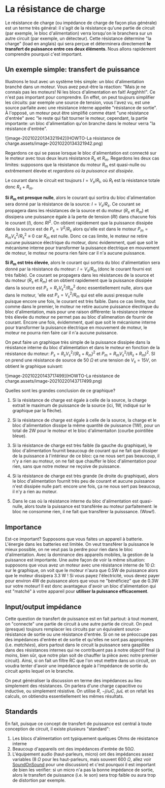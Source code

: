 # La résistance de charge

Le résistance de charge (ou impédance de charge de façon plus générale) est un terme très général: il s'agit de la résistance qu'une partie de circuit (par exemple, le bloc d'alimentation) verra lorsqu'on le branchera sur un autre circuit (par exemple, un détecteur). Cette résistance détermine "la charge" (load en anglais) qui sera perçue et déterminera directement **le transfert de puissance entre ces deux éléments**. Nous allons rapidement comprendre pourquoi c'est important.

## Un exemple simple: transfert de puissance

Illustrons le tout avec un système très simple: un bloc d'alimentation branché dans un moteur.  Vous avez peut-être la réaction: "Mais je ne connais pas les moteurs! Ni les blocs d'alimentation en fait! Argghhh!".  Ce n'est pas important pour comprendre. En effet, on peut toujours simplifier les circuits: par exemple une source de tension, vous l'avez vu, est une source parfaite avec une résistance interne appelée "résistance de sortie".  À l'opposé, un moteur peut être simplifié comme étant "une résistance d'entrée" avec "le reste qui fait tourner le moteur, cependant, la partie importante: un bloc d'alimentation qu'on branche dans le moteur verra "la résistance d'entrée".

![image-20210220134321942](HOWTO-La résistance de charge.assets/image-20210220134321942.png)

Regardons ce qui se passe lorsque le bloc d'alimentation est connecté sur le moteur avec tous deux leurs résistance $R_\text{s}$ et $R_\text{m}$. Regardons les deux cas limites: supposons que la résistance du moteur $R_\text{m}$ est quasi-nulle ou extrêmement élevée et *regardons où la puissance est dissipée*.

Le courant dans le circuit est toujours $I = V_s/R_t$, où $R_t$ est la résistance totale donc $R_s + R_m$.

**Si $R_\text{m}$ est presque nulle**, alors le courant qui sortira du bloc d'alimentation sera donné par la résistance de la source: $I = V_s/R_s$.  Ce courant se propagera dans les résistances de la source et du moteur ($R_s$ et $R_m$) et dissipera une puissance égale à la perte de tension ($RI$) dans chacune fois le courant ($I$), donc $RI^2$. On obtient rapidement que la puissance dissipée dans la source est de $P_s = V^2/R_s$ alors qu'elle est dans le moteur $P_m = R_m V^2_s/R^2_s \equiv 0$ car $R_m$ est nulle.  Donc ce cas limite, le moteur ne retire aucune puissance électrique du moteur, donc évidemment, quel que soit le mécanisme interne pour transformer la puissance électrique en mouvement de moteur, le moteur ne pourra rien faire car il n'a aucune puissance.

**Si $R_\text{m}$ est très élevée**, alors le courant qui sortira du bloc d'alimentation sera donné par la résistance du moteur: $I = V_s/R_m$ (donc le courant fourni est très faible).  Ce courant se propagera dans les résistances de la source et du moteur ($R_s$ et $R_m$) et on obtient rapidement que la puissance dissipée dans la source est  $P_s = R_s V^2_s/R_m^2$ donc essentiellement nulle, alors que dans le moteur, 'elle est $P_s = V^2_s/R_m$ qui est elle aussi presque nulle puisque encore une fois, le courant est très faible.  Dans ce cas limite, tout comme dans le premier, le moteur ne retire aucune puissance électrique du bloc d'alimentation, mais pour une raison différente: la résistance interne très élevée du moteur ne permet pas au bloc d'alimenation de fournir de courant. Encore une fois, évidemment, quel que soit le mécanisme interne pour transformer la puissance électrique en mouvement de moteur, le moteur ne pourra rien faire car il n'a aucune puissance.

On peut faire un graphique très simple de la puissance dissipée dans la résistance interne du bloc d'alimentation et dans le moteur en fonction de la résistance du moteur:  $P_s = R_s V^2_s/(R_s + R_m)^2$ et $P_m = R_m V_s^2/(R_s + R_m)^2$.  SI on prend une résistance de source de 50 $\Omega$ et une tension de $V_s=15V$, on obtient le graphique suivant:

![image-20210220143717499](HOWTO-La résistance de charge.assets/image-20210220143717499.png)

Quelles sont les grandes conclusion de ce graphique?

1. Si la résistance de charge est égale à celle de la source, la charge extrait le maximum de puissance de la source (ici, 1W, indiqué sur le graphique par la flèche).

2. Si la résistance de charge est égale à celle de la source, la charge et le bloc d'alimentation dissipe la même quantité de puissance (1W), pour un total de 2W pour le moteur et le bloc d'alimentaiton (courbe pointillée bleue).

3. Si la résistance de charge est très faible (la gauche du graphique), le bloc d'alimentation fournit beaucoup de courant qui ne fait que dissiper de la puissance à l'intérieur de ce bloc: ça ne nous sert pas beaucoup, il n'y a rien au moteur, on ne fait que chauffer le bloc d'alimentation pour rien, sans que notre moteur ne reçoive de puissance.

4. Si la résistance de charge est très grande (le droite du graphique), alors le bloc d'alimentation fournit très peu de courant et aucune puissance n'est dissipée nulle part: encore une fois, ça ne nous sert pas beaucoup, il n'y a rien au moteur.

5. Dans le cas où la résistance interne du bloc d'alimentation est quasi-nulle, alors toute la puissance est transférée au moteur parfaitement: le bloc ne consomme rien, il ne fait que transférer la puisssance. (Wow!).

## Importance

Est-ce important? Supposons que vous faites un appareil à batterie.  L'énergie dans les batteries est limitée.  On veut transférer la puissance le mieux possible, on ne veut pas la perdre pour rien dans le bloc d'alimentation. Avec la dominance des appareils mobiles, la gestion de la puissance est importante. Une autre façon de voir la même situation: supposons que vous avez un moteur avec une résistance interne de 10 $\Omega$: sur le graphique, on voit que le moteur n'aura que 0.5W de puissance alors que le moteur dissipera 3.3 W ! Si vous payez l'électricité, vous devez payer pour environ 4W de puissance alors que vous ne "bénéficiez" que de 0.3W sur votre moteur! Il est donc avantageux d'avoir un bloc d'alimentation qui est "matché" à votre appareil pour **utiliser la puissance efficacement**.


## Input/output impédance

 Cette question de transfert de puissance est en fait partout: à tout moment, on "connecte" une partie de circuit à une autre partie de circuit. On peut (presque) toujours remplacer les circuits par un équivalent source-résistance de sortie ou une résistance d'entrée. Si on ne se préoccupe pas des impédances d'entrée et de sortie et qu'elles ne sont pas appropriées (i.e. *matchées*), alors partout dans le circuit la puissance sera gaspillée dans des résistances internes qui ne contribuent pas à notre objectif final (à moins, bien sûr, que notre plan soit de chauffer la pièce avec notre premier circuit).  Ainsi, si on fait un filtre RC que l'on veut mettre dans un circuit, on voudra tenter d'avoir une impédance égale à l'impédance de sortie du circuit après lequel on le branche. 

On peut généraliser la discussion en terme des impédances au lieu simplement des résistances.  On parlera d'une charge capacitive ou inductive, ou simplement résistive.  On utilise $R$, $-j/\omega C$, $j \omega L$ et on refait les calculs, on obtiendra essentiellement les mêmes résultats.

## Standards

En fait, puisque ce concept de transfert de puissance est central à toute conception de circuit, il existe plusieurs "standard":

1. Les blocs d'alimentation ont typiquement quelques Ohms de résistance interne
2. Beaucoup d'appareils ont des impédances d'entrée de 50$\Omega$.
3. L'équipement audio (haut-parleurs, micro) ont des impédances assez variables (8 $\Omega$ pour les haut-parleurs, mais souvent 600 $\Omega$, allez voir [SoundOnSound](https://www.soundonsound.com/techniques/understanding-impedance) pour une discussion) et c'est pourquoi il est important de bien les verifier: si un micro n'a pas la bonne impédance de sortie, alors le transfert de puissance (i.e. le son) sera trop faible ou aura trop de distortion par exemple.